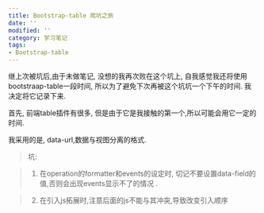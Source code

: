 ```yaml
---
title: Bootstrap-table 爬坑之旅
date: ''
modified: ''
category: 学习笔记
tags:
- Bootstrap-table
---
```


继上次被坑后,由于未做笔记, 没想的我再次败在这个坑上, 自我感觉我还将使用bootstraap-table一段时间, 所以为了避免下次再被这个坑坑一个下午的时间. 我决定将它记录下来.

首先, 前端table插件有很多, 但是由于它是我接触的第一个,所以可能会用它一定的时间.

我采用的是, data-url,数据与视图分离的格式.
> 坑:
> 1. 在operation的formatter和events的设定时, 切记不要设置data-field的值,否则会出现events显示不了的情况 .
> 2. 在引入js拓展时,注意后面的js不能与其冲突,导致改变引入顺序
